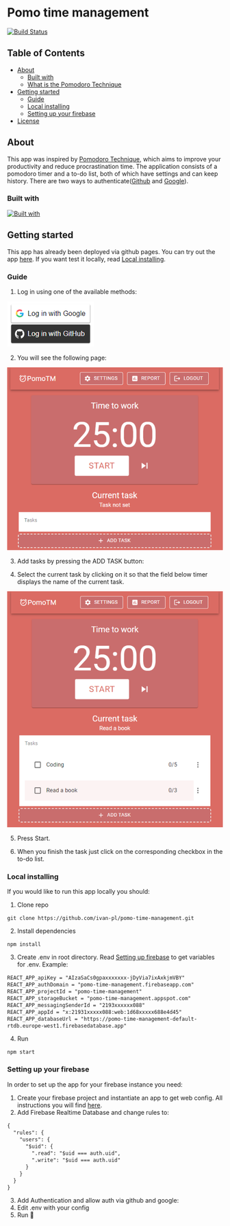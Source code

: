 # Pomo time management

<p>
  <a href=""><img src="https://img.shields.io/azure-devops/build/rustwasm/gloo/6.svg?style=flat-square" alt="Build Status" /></a>
</p>

## Table of Contents

- [About](#about)
  - [Built with](#built-with)
  - [What is the Pomodoro Technique](#pomo-technique)
- [Getting started](#getting-started)
  - [Guide](#guide)
  - [Local installing](#local-installing)
  - [Setting up your firebase](#setting-up-firebase)
- [License](#license)

## About <a name="about"></a>

This app was inspired by [Pomodoro Technique](https://en.wikipedia.org/wiki/Pomodoro_Technique), which aims to improve your productivity and reduce procrastination time. The application consists of a pomodoro timer and a to-do list, both of which have settings and can keep history. There are two ways to authenticate([Github](https://github.com/) and [Google](https://mail.google.com/)).

### Built with <a name="built-with"></a>

[![Built with](https://skillicons.dev/icons?i=ts,react,redux,materialui,firebase&theme=light)](https://skillicons.dev)

## Getting started <a name="getting-started"></a>

This app has already been deployed via github pages. You can try out the app [here](https://ivan-pl.github.io/pomo-time-management/). If you want test it locally, read [Local installing](#local-installing).

### Guide <a name="guide"></a>

1. Log in using one of the available methods:

<img src="readmepics/auth_methods.PNG">

2. You will see the following page:

<img src="readmepics/main_page.PNG">

3. Add tasks by pressing the ADD TASK button:

4. Select the current task by clicking on it so that the field below timer displays the name of the current task.

<img src="readmepics/selected_task.PNG">

5. Press Start.

6. When you finish the task just click on the corresponding checkbox in the to-do list.

### Local installing <a name="local-installing"></a>

If you would like to run this app locally you should:

1. Clone repo

```
git clone https://github.com/ivan-pl/pomo-time-management.git
```

2. Install dependencies

```
npm install
```

3. Create .env in root directory. Read [Setting up firebase](#setting-up-firebase) to get variables for .env. Example:

```
REACT_APP_apiKey = "AIzaSaCs0gpaxxxxxxx-jDyVia7ixAxkjmVBY"
REACT_APP_authDomain = "pomo-time-management.firebaseapp.com"
REACT_APP_projectId = "pomo-time-management"
REACT_APP_storageBucket = "pomo-time-management.appspot.com"
REACT_APP_messagingSenderId = "2193xxxxxx088"
REACT_APP_appId = "x:21931xxxxx088:web:1d68xxxxx688e4d45"
REACT_APP_databaseUrl = "https://pomo-time-management-default-rtdb.europe-west1.firebasedatabase.app"
```

4. Run

```
npm start
```

### Setting up your firebase <a name="setting-up-firebase"></a>

In order to set up the app for your firebase instance you need:

1. Create your firebase project and instantiate an app to get web config. All instructions you will find [here](https://firebase.google.com).
2. Add Firebase Realtime Database and change rules to:

```
{
  "rules": {
    "users": {
      "$uid": {
        ".read": "$uid === auth.uid",
        ".write": "$uid === auth.uid"
      }
    }
  }
}
```

3. Add Authentication and allow auth via github and google:
4. Edit .env with your config
5. Run 🤗
